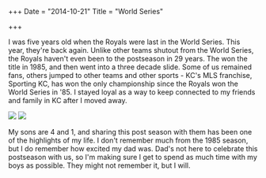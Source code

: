 +++
Date = "2014-10-21"
Title = "World Series"

+++

I was five years old when the Royals were last in the World Series. This year, they're back again. Unlike other teams shutout from the World Series, the Royals haven't even been to the postseason in 29 years. The won the title in 1985, and then went into a three decade slide. Some of us remained fans, others jumped to other teams and other sports - KC's MLS franchise, Sporting KC, has won the only championship since the Royals won the World Series in '85. I stayed loyal as a way to keep connected to my friends and family in KC after I moved away. 

<img class="img-responsive" src="http://drops.albush.com/marshall85.jpg">

<img class="img-responsive" src="http://drops.albush.com/simon85.jpg">

My sons are 4 and 1, and sharing this post season with them has been one of the highlights of my life. I don't remember much from the 1985 season, but I do remember how excited my dad was. Dad's not here to celebrate this postseason with us, so I'm making sure I get to spend as much time with my boys as possible. They might not remember it, but I will. 

